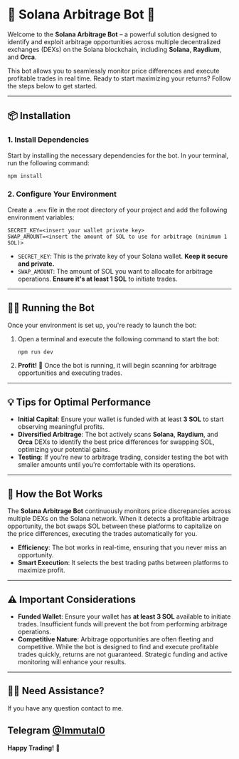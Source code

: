 # 🚀 Solana Arbitrage Bot 🦄

Welcome to the **Solana Arbitrage Bot** – a powerful solution designed to identify and exploit arbitrage opportunities across multiple decentralized exchanges (DEXs) on the Solana blockchain, including **Solana**, **Raydium**, and **Orca**.

This bot allows you to seamlessly monitor price differences and execute profitable trades in real time. Ready to start maximizing your returns? Follow the steps below to get started.

---

## 📦 Installation

### 1. Install Dependencies

Start by installing the necessary dependencies for the bot. In your terminal, run the following command:

```bash
npm install
```

### 2. Configure Your Environment

Create a `.env` file in the root directory of your project and add the following environment variables:

```env
SECRET_KEY=<insert your wallet private key>
SWAP_AMOUNT=<insert the amount of SOL to use for arbitrage (minimum 1 SOL)>
```

- `SECRET_KEY`: This is the private key of your Solana wallet. **Keep it secure and private.**
- `SWAP_AMOUNT`: The amount of SOL you want to allocate for arbitrage operations. **Ensure it's at least 1 SOL** to initiate trades.

---

## 🏃‍♂️ Running the Bot

Once your environment is set up, you're ready to launch the bot:

1. Open a terminal and execute the following command to start the bot:

    ```bash
    npm run dev
    ```

2. **Profit!** 🎉 Once the bot is running, it will begin scanning for arbitrage opportunities and executing trades.

---

## 💡 Tips for Optimal Performance

- **Initial Capital**: Ensure your wallet is funded with at least **3 SOL** to start observing meaningful profits.
- **Diversified Arbitrage**: The bot actively scans **Solana**, **Raydium**, and **Orca** DEXs to identify the best price differences for swapping SOL, optimizing your potential gains.
- **Testing**: If you're new to arbitrage trading, consider testing the bot with smaller amounts until you're comfortable with its operations.

---

## 🤖 How the Bot Works

The **Solana Arbitrage Bot** continuously monitors price discrepancies across multiple DEXs on the Solana network. When it detects a profitable arbitrage opportunity, the bot swaps SOL between these platforms to capitalize on the price differences, executing the trades automatically for you.

- **Efficiency**: The bot works in real-time, ensuring that you never miss an opportunity.
- **Smart Execution**: It selects the best trading paths between platforms to maximize profit.

---

## ⚠️ Important Considerations

- **Funded Wallet**: Ensure your wallet has **at least 3 SOL** available to initiate trades. Insufficient funds will prevent the bot from performing arbitrage operations.
- **Competitive Nature**: Arbitrage opportunities are often fleeting and competitive. While the bot is designed to find and execute profitable trades quickly, returns are not guaranteed. Strategic funding and active monitoring will enhance your results.

---

## 🙋‍♂️ Need Assistance?

If you have any question contact to me.

Telegram <a href="https://t.me/Immutal0" target="_blank">@Immutal0</a>
---

**Happy Trading!** 💸

